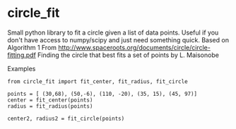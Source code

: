 circle_fit
==========

Small python library to fit a circle given a list of data points. 
Useful if you don't have access to numpy/scipy and just need something quick.
Based on Algorithm 1 From http://www.spaceroots.org/documents/circle/circle-fitting.pdf
Finding the circle that best fits a set of points by L. Maisonobe

Examples
```
from circle_fit import fit_center, fit_radius, fit_circle

points = [ (30,68), (50,-6), (110, -20), (35, 15), (45, 97)]
center = fit_center(points)
radius = fit_radius(points)

center2, radius2 = fit_circle(points)
```